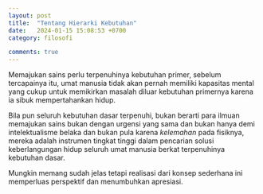 ```yaml
---
layout: post
title:  "Tentang Hierarki Kebutuhan"
date:   2024-01-15 15:08:53 +0700
category: filosofi

comments: true
---
```


Memajukan sains perlu terpenuhinya kebutuhan primer, sebelum tercapainya itu, umat manusia tidak akan pernah memiliki kapasitas mental yang cukup untuk <!--more--> memikirkan masalah diluar kebutuhan primernya karena ia sibuk mempertahankan hidup.

Bila pun seluruh kebutuhan dasar terpenuhi, bukan berarti para ilmuan memajukan sains bukan dengan urgensi yang sama dan bukan hanya demi intelektualisme belaka dan bukan pula karena _kelemahan_ pada fisiknya, mereka adalah instrumen tingkat tinggi dalam pencarian solusi keberlangungan hidup seluruh umat manusia berkat terpenuhinya kebutuhan dasar.

Mungkin memang sudah jelas tetapi realisasi dari konsep sederhana ini memperluas perspektif dan menumbuhkan apresiasi.
